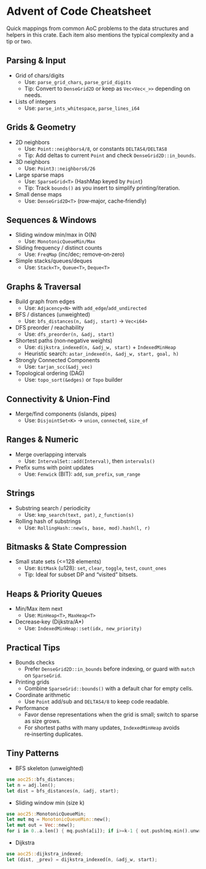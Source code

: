 # Advent of Code Cheatsheet

Quick mappings from common AoC problems to the data structures and helpers in this crate. Each item also mentions the typical complexity and a tip or two.

## Parsing & Input
- Grid of chars/digits
  - Use: `parse_grid_chars`, `parse_grid_digits`
  - Tip: Convert to `DenseGrid2D` or keep as `Vec<Vec<_>>` depending on needs.
- Lists of integers
  - Use: `parse_ints_whitespace`, `parse_lines_i64`

## Grids & Geometry
- 2D neighbors
  - Use: `Point::neighbors4/8`, or constants `DELTAS4/DELTAS8`
  - Tip: Add deltas to current `Point` and check `DenseGrid2D::in_bounds`.
- 3D neighbors
  - Use: `Point3::neighbors6/26`
- Large sparse maps
  - Use: `SparseGrid<T>` (HashMap keyed by `Point`)
  - Tip: Track `bounds()` as you insert to simplify printing/iteration.
- Small dense maps
  - Use: `DenseGrid2D<T>` (row‑major, cache‑friendly)

## Sequences & Windows
- Sliding window min/max in O(N)
  - Use: `MonotonicQueueMin/Max`
- Sliding frequency / distinct counts
  - Use: `FreqMap` (inc/dec; remove‑on‑zero)
- Simple stacks/queues/deques
  - Use: `Stack<T>`, `Queue<T>`, `Deque<T>`

## Graphs & Traversal
- Build graph from edges
  - Use: `Adjacency<N>` with `add_edge`/`add_undirected`
- BFS / distances (unweighted)
  - Use: `bfs_distances(n, &adj, start)` → `Vec<i64>`
- DFS preorder / reachability
  - Use: `dfs_preorder(n, &adj, start)`
- Shortest paths (non‑negative weights)
  - Use: `dijkstra_indexed(n, &adj_w, start)` + `IndexedMinHeap`
  - Heuristic search: `astar_indexed(n, &adj_w, start, goal, h)`
- Strongly Connected Components
  - Use: `tarjan_scc(&adj_vec)`
- Topological ordering (DAG)
  - Use: `topo_sort(&edges)` or `Topo` builder

## Connectivity & Union‑Find
- Merge/find components (islands, pipes)
  - Use: `DisjointSet<K>` → `union`, `connected`, `size_of`

## Ranges & Numeric
- Merge overlapping intervals
  - Use: `IntervalSet::add(Interval)`, then `intervals()`
- Prefix sums with point updates
  - Use: `Fenwick` (BIT): `add`, `sum_prefix`, `sum_range`

## Strings
- Substring search / periodicity
  - Use: `kmp_search(text, pat)`, `z_function(s)`
- Rolling hash of substrings
  - Use: `RollingHash::new(s, base, mod).hash(l, r)`

## Bitmasks & State Compression
- Small state sets (<=128 elements)
  - Use: `BitMask` (u128): `set`, `clear`, `toggle`, `test`, `count_ones`
  - Tip: Ideal for subset DP and “visited” bitsets.

## Heaps & Priority Queues
- Min/Max item next
  - Use: `MinHeap<T>`, `MaxHeap<T>`
- Decrease‑key (Dijkstra/A*)
  - Use: `IndexedMinHeap::set(idx, new_priority)`

## Practical Tips
- Bounds checks
  - Prefer `DenseGrid2D::in_bounds` before indexing, or guard with `match` on `SparseGrid`.
- Printing grids
  - Combine `SparseGrid::bounds()` with a default char for empty cells.
- Coordinate arithmetic
  - Use `Point` add/sub and `DELTAS4/8` to keep code readable.
- Performance
  - Favor dense representations when the grid is small; switch to sparse as size grows.
  - For shortest paths with many updates, `IndexedMinHeap` avoids re‑inserting duplicates.

## Tiny Patterns
- BFS skeleton (unweighted)
```rust
use aoc25::bfs_distances;
let n = adj.len();
let dist = bfs_distances(n, &adj, start);
```
- Sliding window min (size k)
```rust
use aoc25::MonotonicQueueMin;
let mut mq = MonotonicQueueMin::new();
let mut out = Vec::new();
for i in 0..a.len() { mq.push(a[i]); if i>=k-1 { out.push(mq.min().unwrap()); mq.pop_if(a[i+1-k]); } }
```
- Dijkstra
```rust
use aoc25::dijkstra_indexed;
let (dist, _prev) = dijkstra_indexed(n, &adj_w, start);
```
